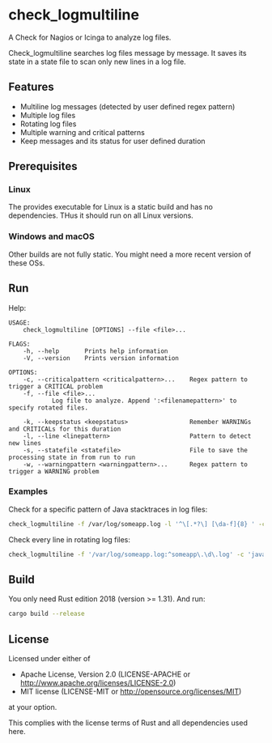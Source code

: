 # check_logmultiline

A Check for Nagios or Icinga to analyze log files.

Check_logmultiline searches log files message by message. It saves its state in a state file to scan only new lines in a log file.

## Features

- Multiline log messages (detected by user defined regex pattern)
- Multiple log files
- Rotating log files
- Multiple warning and critical patterns
- Keep messages and its status for user defined duration

## Prerequisites

### Linux

The provides executable for Linux is a static build and has no dependencies. THus it should run on all Linux versions.

### Windows and macOS

Other builds are not fully static. You might need a more recent version of these OSs.

## Run

Help:

```
USAGE:
    check_logmultiline [OPTIONS] --file <file>...

FLAGS:
    -h, --help       Prints help information
    -V, --version    Prints version information

OPTIONS:
    -c, --criticalpattern <criticalpattern>...    Regex pattern to trigger a CRITICAL problem
    -f, --file <file>...
            Log file to analyze. Append ':<filenamepattern>' to specify rotated files.

    -k, --keepstatus <keepstatus>                 Remember WARNINGs and CRITICALs for this duration
    -l, --line <linepattern>                      Pattern to detect new lines
    -s, --statefile <statefile>                   File to save the processing state in from run to run
    -w, --warningpattern <warningpattern>...      Regex pattern to trigger a WARNING problem
```

### Examples

Check for a specific pattern of Java stacktraces in log files:

```bash
check_logmultiline -f /var/log/someapp.log -l '^\[.*?\] [\da-f]{8} ' -c 'java\.lang\.OutOfMemoryError'
```

Check every line in rotating log files:

```bash
check_logmultiline -f '/var/log/someapp.log:^someapp\.\d\.log' -c 'java\.lang\.OutOfMemoryError'
```

## Build

You only need Rust edition 2018 (version >= 1.31). And run:

```bash
cargo build --release
```

## License

Licensed under either of

- Apache License, Version 2.0 (LICENSE-APACHE or http://www.apache.org/licenses/LICENSE-2.0)
- MIT license (LICENSE-MIT or http://opensource.org/licenses/MIT)

at your option.

This complies with the license terms of Rust and all dependencies used here.